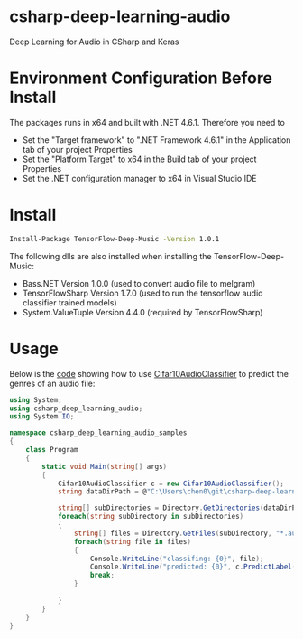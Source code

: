# csharp-deep-learning-audio

Deep Learning for Audio in CSharp and Keras

# Environment Configuration Before Install 

The packages runs in x64 and built with .NET 4.6.1. Therefore you need to 

* Set the "Target framework" to ".NET Framework 4.6.1" in the Application tab of your project Properties
* Set the "Platform Target" to x64 in the Build tab of your project Properties
* Set the .NET configuration manager to x64 in Visual Studio IDE


# Install

```bash
Install-Package TensorFlow-Deep-Music -Version 1.0.1
```

The following dlls are also installed when installing the TensorFlow-Deep-Music:

* Bass.NET Version 1.0.0 (used to convert audio file to melgram)
* TensorFlowSharp Version 1.7.0 (used to run the tensorflow audio classifier trained models)
* System.ValueTuple Version 4.4.0 (required by TensorFlowSharp)

# Usage

Below is the [code](csharp-deep-learning-audio-samples/Program.cs) showing how to use [Cifar10AudioClassifier](csharp-deep-learning-audio/Cifar10AudioClassifier.cs)
 to predict the genres of an audio file:

```cs
using System;
using csharp_deep_learning_audio;
using System.IO;

namespace csharp_deep_learning_audio_samples
{
    class Program
    {
        static void Main(string[] args)
        {
            Cifar10AudioClassifier c = new Cifar10AudioClassifier();
            string dataDirPath = @"C:\Users\chen0\git\csharp-deep-learning-audio\gtzan\genres";

            string[] subDirectories = Directory.GetDirectories(dataDirPath);
            foreach(string subDirectory in subDirectories)
            {
                string[] files = Directory.GetFiles(subDirectory, "*.au");
                foreach(string file in files)
                {
                    Console.WriteLine("classifing: {0}", file);
                    Console.WriteLine("predicted: {0}", c.PredictLabel(file));
                    break;
                }
                
            }
        }
    }
}

```





